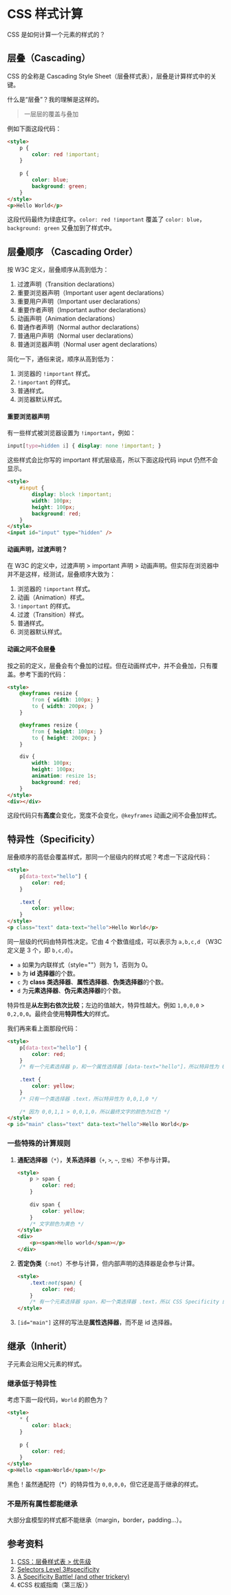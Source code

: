 # CSS 样式计算

CSS 是如何计算一个元素的样式的？

## 层叠（Cascading）

CSS 的全称是 Cascading Style Sheet（层叠样式表），层叠是计算样式中的关键。

什么是“层叠”？我的理解是这样的。

> 一层层的覆盖与叠加

例如下面这段代码：

```html
<style>
    p {
        color: red !important;
    }
    
    p {
        color: blue;
        background: green;
    }
</style>
<p>Hello World</p>
```

这段代码最终为绿底红字。`color: red !important` 覆盖了 `color: blue`，`background: green` 又叠加到了样式中。

## 层叠顺序 （Cascading Order）

按 W3C 定义，层叠顺序从高到低为：

1. 过渡声明（Transition declarations）
2. 重要浏览器声明（Important user agent declarations）
3. 重要用户声明（Important user declarations）
4. 重要作者声明（Important author declarations）
5. 动画声明（Animation declarations）
6. 普通作者声明（Normal author declarations）
7. 普通用户声明（Normal user declarations）
8. 普通浏览器声明（Normal user agent declarations）

简化一下，通俗来说，顺序从高到低为：

1. 浏览器的 `!important` 样式。
2. `!important` 的样式。
3. 普通样式。
4. 浏览器默认样式。

#### 重要浏览器声明

有一些样式被浏览器设置为 `!important`，例如：

```css
input[type=hidden i] { display: none !important; }
```

这些样式会比你写的 important 样式层级高，所以下面这段代码 input 仍然不会显示。

```html
<style>
	#input {
        display: block !important;
        width: 100px;
        height: 100px;
        background: red;
	}
</style>
<input id="input" type="hidden" />
```

#### 动画声明，过渡声明？

在 W3C 的定义中，过渡声明 > important 声明 > 动画声明。但实际在浏览器中并不是这样，经测试，层叠顺序大致为：

1. 浏览器的 `!important` 样式。
2. 动画（Animation）样式。
3. `!important` 的样式。
4. 过渡（Transition）样式。
5. 普通样式。
6. 浏览器默认样式。

#### 动画之间不会层叠

按之前的定义，层叠会有个叠加的过程。但在动画样式中，并不会叠加，只有覆盖。参考下面的代码：

```html
<style>
    @keyframes resize {
        from { width: 100px; }
        to { width: 200px; }
    }

    @keyframes resize {
        from { height: 100px; }
        to { height: 200px; }
    }

    div {
        width: 100px;
        height: 100px;
        animation: resize 1s;
        background: red;
    }
</style>
<div></div>
```

这段代码只有**高度**会变化，宽度不会变化，`@keyframes` 动画之间不会叠加样式。

## 特异性（Specificity）

层叠顺序的高低会覆盖样式，那同一个层级内的样式呢？考虑一下这段代码：

```html
<style>
    p[data-text="hello"] {
        color: red;
    }
    
    .text {
        color: yellow;
    }
</style>
<p class="text" data-text="hello">Hello World</p>
```

同一层级的代码由特异性决定。它由 4 个数值组成，可以表示为 `a,b,c,d` （W3C 定义是 3 个，即 `b,c,d`）。

- `a` 如果为内联样式（style=""）则为 1，否则为 0。
- `b` 为 **id 选择器**的个数。
- `c` 为 **class 类选择器**、**属性选择器**、**伪类选择器**的个数。
- `d` 为**元素选择器**、**伪元素选择器**的个数。

特异性是**从左到右依次比较**；左边的值越大，特异性越大。例如 `1,0,0,0` > `0,2,0,0`。最终会使用**特异性大**的样式。

我们再来看上面那段代码：

```html
<style>
    p[data-text="hello"] {
        color: red;
    }
    /* 有一个元素选择器 p，和一个属性选择器 [data-text="hello"]，所以特异性为 0,0,1,1 */
    
    .text {
        color: yellow;
    }
    /* 只有一个类选择器 .text，所以特异性为 0,0,1,0 */
    
    /* 因为 0,0,1,1 > 0,0,1,0，所以最终文字的颜色为红色 */
</style>
<p id="main" class="text" data-text="hello">Hello World</p>
```

### 一些特殊的计算规则

1. **通配选择器**（`*`），**关系选择器**（`+`, `>`, `~`, `空格`）不参与计算。

   ```html
   <style>
       p > span {
           color: red;
       }
       
       div span {
           color: yellow;
       }
       /* 文字颜色为黄色 */
   </style>
   <div>
       <p><span>Hello world</span></p>
   </div>
   ```

   

2. **否定伪类**（`:not`）不参与计算，但内部声明的选择器是会参与计算。

   ```html
   <style>
       .text:not(span) {
           color: red;
       }
       /* 有一个元素选择器 span，和一个类选择器 .text，所以 CSS Specificity 的值为 0,0,1,1 */
   </style>
   ```

3. `[id="main"]` 这样的写法是**属性选择器**，而不是 id 选择器。

## 继承（Inherit）

子元素会沿用父元素的样式。

### 继承低于特异性

考虑下面一段代码，`World` 的颜色为？

```html
<style>
	* {
        color: black;
	}
	
	p {
        color: red;
	}
</style>
<p>Hello <span>World</span>!</p>
```

黑色！虽然通配符（*）的特异性为 `0,0,0,0`，但它还是高于继承的样式。

### 不是所有属性都能继承

大部分盒模型的样式都不能继承（margin，border，padding...）。


## 参考资料

1. [CSS：层叠样式表 > 优先级](https://developer.mozilla.org/zh-CN/docs/Web/CSS/Specificity)
2. [Selectors Level 3#specificity](https://www.w3.org/TR/selectors-3/#specificity)
3. [A Specificity Battle! (and other trickery)](https://css-tricks.com/a-specificity-battle/)
4. 《CSS 权威指南（第三版）》
